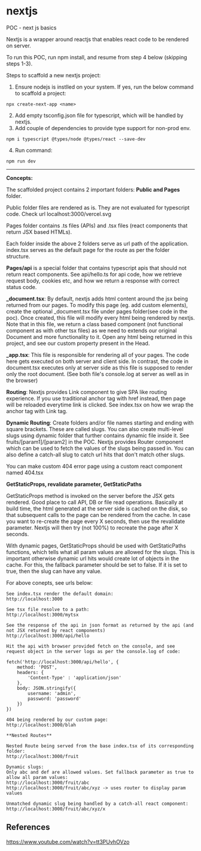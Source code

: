 # nextjs

POC - next js basics

Nextjs is a wrapper around reactjs that enables react code to be rendered on server.

To run this POC, run npm install, and resume from step 4 below (skipping steps 1-3).

Steps to scaffold a new nextjs project:

1. Ensure nodejs is instlled on your system. If yes, run the below command to scaffold a project:
```
npx create-next-app <name>
```
2. Add empty tsconfig.json file for typescript, which will be handled by nextjs.
3. Add couple of dependencies to provide type support for non-prod env.
```
npm i typescript @types/node @types/react --save-dev
```
4. Run command: 
```
npm run dev
```

---------

**Concepts:**

The scaffolded project contains 2 important folders: **Public and Pages** folder.

Public folder files are rendered as is. They are not evaluated for typescript code. Check url localhost:3000/vercel.svg

Pages folder contains .ts files (APIs) and .tsx files (react components that return JSX based HTMLs). 

Each folder inside the above 2 folders serve as url path of the application. index.tsx serves as the default page for the route as per the folder structure. 

**Pages/api** is a special folder that contains typescript apis that should not return react components. See api/hello.ts for api code, how we retrieve request body, cookies etc, and how we return a response with correct status code.

**_document.tsx**: By default, nextjs adds html content around the jsx being returned from our pages. To modify this page (eg. add custom <head> elements), create the optional _document.tsx file under pages folder(see code in the poc). Once created, this file will modify every html being rendered by nextjs. Note that in this file, we return a class based component (not functional component as with other tsx files) as we need to extends our original Document and more functionality to it. Open any html being returned in this project, and see our custom property present in the Head.

**_app.tsx**: This file is responsible for rendering all of your pages. The code here gets executed on both server and client side. In contrast, the code in document.tsx executes only at server side as this file is supposed to render only the root document. (See both file's console.log at server as well as in the browser)

**Routing**: Nextjs provides Link component to give SPA like routing experience. If you use traditional anchor tag with href instead, then page will be reloaded everytime link is clicked. See index.tsx on how we wrap the anchor tag with Link tag. 

**Dynamic Routing**: Create folders and/or file names starting and ending with square brackets. These are called slugs. You can also create multi-level slugs using dynamic folder that further contains dynamic file inside it. See fruits/[param1]/[param2] in the POC. Nextjs provides Router component which can be used to fetch the values of the slugs being passed in. You can also define a catch-all slug to catch url hits that don't match other slugs.

You can make custom 404 error page using a custom react component named 404.tsx

**GetStaticProps, revalidate parameter, GetStaticPaths**

GetStaticProps method is invoked on the server before the JSX gets rendered. Good place to call API, DB or file read operations. Basically at build time, the html generated at the server side is cached on the disk, so that subsequent calls to the page can be rendered from the cache. In case you want to re-create the page every X seconds, then use the revalidate parameter. Nextjs will then try (not 100%) to recreate the page after X seconds.

With dynamic pages, GetStaticProps should be used with GetStaticPaths functions, which tells what all param values are allowed for the slugs. This is important otherwise dynamic url hits would create lot of objects in the cache. For this, the fallback parameter should be set to false. If it is set to true, then the slug can have any value.


For above conepts, see urls below:

```
See index.tsx render the default domain:
http://localhost:3000

See tsx file resolve to a path:
http://localhost:3000/mytsx

See the response of the api in json format as returned by the api (and not JSX returned by react components)
http://localhost:3000/api/hello

Hit the api with browser provided fetch on the console, and see request object in the server logs as per the console.log of code:

fetch('http://localhost:3000/api/hello', { 
    method: 'POST',
    headers: {
        'Content-Type' : 'application/json'
    },
    body: JSON.stringify({
        username: 'admin',
        password: 'password'
    })
})

404 being rendered by our custom page:
http://localhost:3000/blah

**Nested Routes**

Nested Route being served from the base index.tsx of its corresponding folder:
http://localhost:3000/fruit

Dynamic slugs:
Only abc and def are allowed values. Set fallback parameter as true to allow all param values:  
http://localhost:3000/fruit/abc
http://localhost:3000/fruit/abc/xyz -> uses router to display param values

Unmatched dynamic slug being handled by a catch-all react component:
http://localhost:3000/fruit/abc/xyz/x

```

## References
https://www.youtube.com/watch?v=tt3PUvhOVzo

